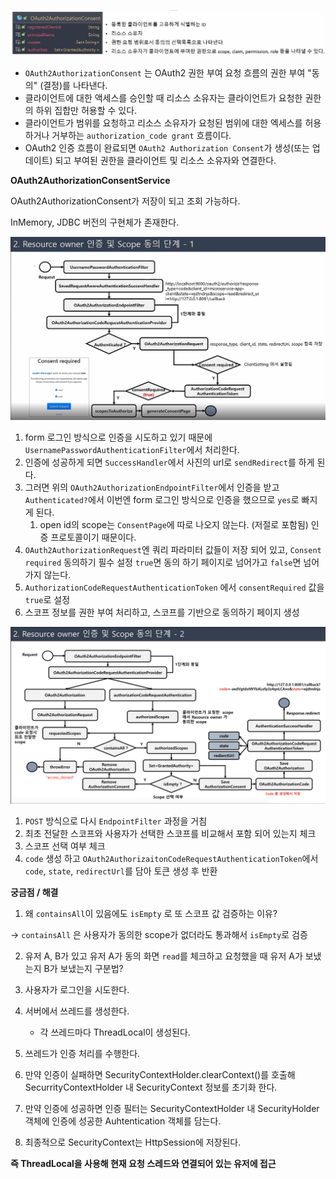 ![img.png](../../image/agree1.png)

- `OAuth2AuthorizationConsent` 는 OAuth2 권한 부여 요청 흐름의 권한 부여 "동의" (결정)를 나타낸다.
- 클라이언트에 대한 액세스를 승인할 때 리소스 소유자는 클라이언트가 요청한 권한의 하위 집합만 허용할 수 있다.
- 클라이언트가 범위를 요청하고 리소스 소유자가 요청된 범위에 대한 엑세스를 허용하거나 거부하는 `authorization_code grant` 흐름이다.
- OAuth2 인증 흐름이 완료되면 `OAuth2 Authorization Consent`가 생성(또는 업데이트) 되고 부여된 권한을 클라이언트 및 리소스 소유자와 연결한다.

**OAuth2AuthorizationConsentService**

OAuth2AuthorizationConsent가 저장이 되고 조회 가능하다.

InMemory, JDBC 버전의 구현체가 존재한다.

![img.png](../../image/agree2.png)

1. form 로그인 방식으로 인증을 시도하고 있기 때문에 `UsernamePasswordAuthenticationFilter`에서 처리한다.
2. 인증에 성공하게 되면 `SuccessHandler`에서 사진의 url로 `sendRedirect`를 하게 된다.
3. 그러면 위의 `OAuth2AuthorizationEndpointFilter`에서 인증을 받고  `Authenticated?`에서 이번엔 form 로그인 방식으로 인증을 했으므로 `yes`로 빠지게 된다.
    1. open id의 scope는 `ConsentPage`에 따로 나오지 않는다. (저절로 포함됨) 인증 프로토콜이기 때문이다.
4. `OAuth2AuthorizationRequest`엔 쿼리 파라미터 값들이 저장 되어 있고, `Consent required` 동의하기 필수 설정 `true`면 동의 하기 페이지로 넘어가고 `false`면 넘어가지 않는다.
5. `AuthorizationCodeRequestAuthenticationToken` 에서 `consentRequired` 값을 `true`로 설정
6. 스코프 정보를 권한 부여 처리하고, 스코프를 기반으로 동의하기 페이지 생성

![img.png](../../image/agree3.png)

1. `POST` 방식으로 다시 `EndpointFilter` 과정을 거침
2. 최초 전달한 스코프와 사용자가 선택한 스코프를 비교해서 포함 되어 있는지 체크
3. 스코프 선택 여부 체크
4. `code` 생성 하고 `OAuth2AuthorizaitonCodeRequestAuthenticationToken`에서 `code`, `state`, `redirectUrl`를 담아 토큰 생성 후 반환

**궁금점 / 해결**

1. 왜 `containsAll`이 있음에도 `isEmpty` 로 또 스코프 값 검증하는 이유?

→  `containsAll` 은 사용자가 동의한 scope가 없더라도 통과해서 `isEmpty`로 검증

2. 유저 A, B가 있고 유저 A가 동의 화면 `read`를 체크하고 요청했을 때 유저 A가 보냈는지 B가 보냈는지 구분법?

1. 사용자가 로그인을 시도한다.
2. 서버에서 쓰레드를 생성한다.
    - 각 쓰레드마다 ThreadLocal이 생성된다.
3. 쓰레드가 인증 처리를 수행한다.
4. 만약 인증이 실패하면 SecurityContextHolder.clearContext()를 호출해 SecurrityContextHolder 내 SecurityContext 정보를 초기화 한다.
5. 만약 인증에 성공하면 인증 필터는 SecurityContextHolder 내 SecurityHolder 객체에 인증에 성공한 Auhtentication 객체를 담는다.
6. 최종적으로 SecurityContext는 HttpSession에 저장된다.

**즉 ThreadLocal을 사용해 현재 요청 스레드와 연결되어 있는 유저에 접근**